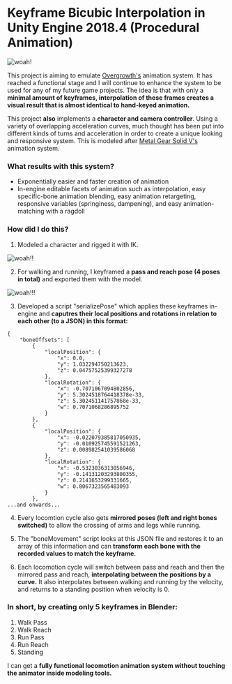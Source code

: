 # Keyframe Bicubic Interpolation in Unity Engine 2018.4 (Procedural Animation)
![woah!](https://github.com/wellwhy/pent-up/blob/master/pntup.gif?raw=true)

This project is aiming to emulate [Overgrowth's](https://www.youtube.com/watch?v=LNidsMesxSE) animation system. It has reached a functional stage and I will continue to enhance the system to be used for any of my future game projects. The idea is that with only a **minimal amount of keyframes, interpolation of these frames creates a visual result that is almost identical to hand-keyed animation.**

This project **also** implements a **character and camera controller**. Using a variety of overlapping acceleration curves, much thought has been put into different kinds of turns and acceleration in order to create a unique looking and responsive system. This is modeled after [Metal Gear Solid V's](https://www.youtube.com/watch?v=C2A8vxSFWto) animation system.

### What results with this system?
* Exponentially easier and faster creation of animation
* In-engine editable facets of animation such as interpolation, easy specific-bone animation blending, easy animation retargeting, responsive variables (springiness, dampening), and easy animation-matching with a ragdoll

### How did I do this?
1. Modeled a character and rigged it with IK.

![woah!!](https://github.com/wellwhy/pent-up/blob/master/1.png?raw=true)

2. For walking and running, I keyframed a **pass and reach pose (4 poses in total)** and exported them with the model.

![woah!!!](https://github.com/wellwhy/pent-up/blob/master/2.gif?raw=true)

3. Developed a script "serializePose" which applies these keyframes in-engine and **caputres their local positions and rotations in relation to each other (to a JSON) in this format:**
````
{
    "boneOffsets": [
        {
            "localPosition": {
                "x": 0.0,
                "y": 1.032294750213623,
                "z": 0.04757525399327278
            },
            "localRotation": {
                "x": -0.7071067094802856,
                "y": 5.3024518764418378e-33,
                "z": 5.302451141757868e-33,
                "w": 0.7071068286895752
            }
        },
        {
            "localPosition": {
                "x": -0.022079385817050935,
                "y": -0.010925745591521263,
                "z": 0.008982541039586068
            },
            "localRotation": {
                "x": -0.5323036313056946,
                "y": -0.14131203293800355,
                "z": 0.2141653299331665,
                "w": 0.8067323565483093
            }
        },
...and onwards...
````

4. Every locomtion cycle also gets **mirrored poses (left and right bones switched)** to allow the crossing of arms and legs while running.

5. The "boneMovement" script looks at this JSON file and restores it to an array of this information and can **transform each bone with the recorded values to match the keyframe.**

6. Each locomotion cycle will switch between pass and reach and then the mirrored pass and reach, **interpolating between the positions by a curve.** It also interpolates between walking and running by the velocity, and returns to a standing position when velocity is 0.

### In short, by creating only 5 keyframes in Blender:
1. Walk Pass
2. Walk Reach
3. Run Pass
4. Run Reach
5. Standing

I can get a **fully functional locomotion animation system without touching the animator inside modeling tools.**
